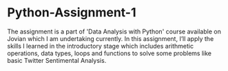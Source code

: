 # Python-Assignment-1
The assignment is a part of 'Data Analysis with Python' course available on Jovian which I am undertaking currently. In this assignment, I’ll apply the skills I learned in the introductory stage which includes arithmetic operations, data types, loops and functions to solve some problems like basic Twitter Sentimental Analysis.
